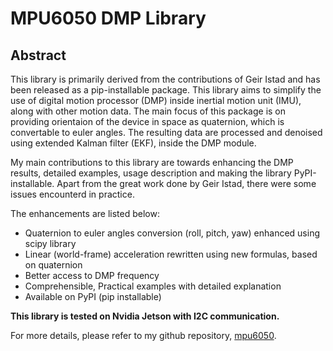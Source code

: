 # MPU6050 DMP Library
## Abstract
This library is primarily derived from the contributions of Geir Istad and has been released as a pip-installable package. This library aims to simplify the use of digital motion processor (DMP) inside inertial motion unit (IMU), along with other motion data. The main focus of this package is on providing orientaion of the device in space as quaternion, which is convertable to euler angles. The resulting data are processed and denoised using extended Kalman filter (EKF), inside the DMP module.

My main contributions to this library are towards enhancing the DMP results, detailed examples, usage description and making the library PyPI-installable. Apart from the great work done by Geir Istad, there were some issues encounterd in practice.

The enhancements are listed below:
- Quaternion to euler angles conversion (roll, pitch, yaw) enhanced using scipy library
- Linear (world-frame) acceleration rewritten using new formulas, based on quaternion
- Better access to DMP frequency
- Comprehensible, Practical examples with detailed explanation
- Available on PyPI (pip installable)

**This library is tested on Nvidia Jetson with I2C communication.**

For more details, please refer to my github repository,
[mpu6050](https://github.com/OmidAlek/mpu6050).
